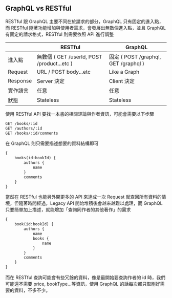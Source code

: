 ## GraphQL vs RESTful

RESTful 跟 GraphQL 主要不同在於請求的部分，GraphQL 只有固定的進入點，而 RESTful 隨著功能增加與使用者需求，會發展出無數個進入點，並且 GraphQL 有固定的請求格式，RESTful 則需要依照 API 進行調整

||RESTful | GraphQL|
|-|-|-|
|進入點 | 無數個 ( GET /userId, POST /product...etc ) | 固定 ( POST /graphql, GET /graphql )|
|Request | URL / POST body...etc | Like a Graph|
|Response | Server 決定 | Client 決定|
|實作語言 | 任意 | 任意|
|狀態 | Stateless | Stateless|

使用 RESTful API 要找一本書的相關評論與作者資訊，可能會需要以下步驟

```txt
GET /books/:id
GET /authors/:id
GET /books/:id/comments
```

在 GraphQL 則只需要描述想要的資料結構即可

```txt
{
    books(id:bookId) {
        authors {
            name
        }
        comments
    }
}
```

當然在 RESTful 也能另外開更多的 API 來達成一次 Request 就查回所有資料的情境，但隨著時間經過，Legacy API 開始堆積後會越來越難以處理，而 GraphQL 只要簡單加上描述，就能增加「查詢同作者的其他著作」的需求

```txt
{
    book(id:bookId) {
        authors {
            name
            books {
                name
            }
        }
        comments
    }
}
```

而在 RESTful 查詢可能會有些冗餘的資料，像是最開始要查詢作者的 id 時，我們可能還不需要 price, bookType...等資訊，使用 GraphQL 的話每次都只取剛好需要的資料，不多不少。